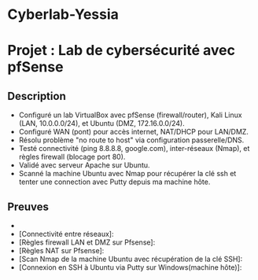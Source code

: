 # Cyberlab-Yessia
# Projet : Lab de cybersécurité avec pfSense
## Description
- Configuré un lab VirtualBox avec pfSense (firewall/router), Kali Linux (LAN, 10.0.0.0/24), et Ubuntu (DMZ, 172.16.0.0/24).
- Configuré WAN (pont) pour accès internet, NAT/DHCP pour LAN/DMZ.
- Résolu problème "no route to host" via configuration passerelle/DNS.
- Testé connectivité (ping 8.8.8.8, google.com), inter-réseaux (Nmap), et règles firewall (blocage port 80).
- Validé avec serveur Apache sur Ubuntu.
- Scanné la machine Ubuntu avec Nmap pour récupérer la clé ssh et tenter une connection avec Putty depuis ma machine hôte.

## Preuves
- [Dashboard Pfsense]: pfsense_dashboard.png
- [Connectivité entre réseaux]:
- [Règles firewall LAN et DMZ sur Pfsense]:
- [Règles NAT sur Pfsense]:
- [Scan Nmap de la machine Ubuntu avec récupération de la clé SSH]:
- [Connexion en SSH à Ubuntu via Putty sur Windows(machine hôte)]:
